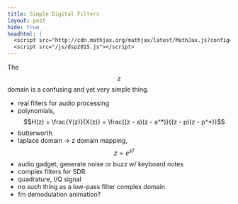 ```yaml
---
title: Simple Digital Filters
layout: post
hide: true
headhtml: |
  <script src="http://cdn.mathjax.org/mathjax/latest/MathJax.js?config=TeX-AMS-MML_HTMLorMML"></script>
  <script src="/js/dsp2015.js"></script>
---
```

The $$z$$ domain is a confusing and yet very simple thing.

<canvas width="300" height="300" id="c1"></canvas>

 - real filters for audio processing
 - polynomials, $$H(z) = \frac{Y(z)}{X(z)} = \frac{(z - a)(z -
   a^*)}{(z - p)(z - p^*)}$$
 - butterworth
 - laplace domain -> z domain mapping, $$z = e^{s T}$$
 - audio gadget, generate noise or buzz w/ keyboard notes
 - complex filters for SDR
 - quadrature, I/Q signal
 - no such thing as a low-pass filter complex domain
 - fm demodulation animation?


